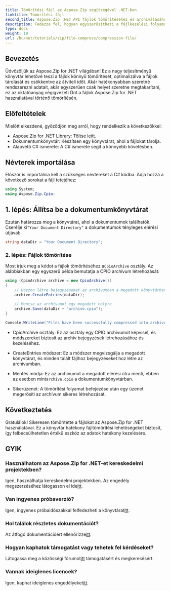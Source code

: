 ```yaml
---
title: Tömörítési fájl az Aspose.Zip segítségével .NET-ben
linktitle: Tömörítési fájl
second_title: Aspose.Zip .NET API fájlok tömörítéséhez és archiválásához
description: Fedezze fel, hogyan egyszerűsítheti a fájlkezelési folyamatot az Aspose.Zip for .NET segítségével. Ez a részletes útmutató végigvezeti a fájlok tömörítésének lépésein.
type: docs
weight: 10
url: /hu/net/tutorials/zip/file-compress/compression-file/
---
```

## Bevezetés

Üdvözöljük az Aspose.Zip for .NET világában! Ez a nagy teljesítményű könyvtár lehetővé teszi a fájlok könnyű tömörítését, optimalizálva a fájlok tárolását és csökkentve az átviteli időt. Akár hatékonyabban szeretné rendszerezni adatait, akár egyszerűen csak helyet szeretne megtakarítani, ez az oktatóanyag végigvezeti Önt a fájlok Aspose.Zip for .NET használatával történő tömörítésén.

## Előfeltételek

Mielőtt elkezdené, győződjön meg arról, hogy rendelkezik a következőkkel:

-  Aspose.Zip for .NET Library: Töltse le[itt](https://releases.aspose.com/zip/net/).
- Dokumentumkönyvtár: Készítsen egy könyvtárat, ahol a fájlokat tárolja.
- Alapvető C# ismerete: A C# ismerete segít a könnyebb követésben.

## Névterek importálása

Először is importálnia kell a szükséges névtereket a C# kódba. Adja hozzá a következő sorokat a fájl tetejéhez:

```csharp
using System;
using Aspose.Zip.Cpio;
```

## 1. lépés: Állítsa be a dokumentumkönyvtárat

 Ezután határozza meg a könyvtárat, ahol a dokumentumok találhatók. Cserélje ki`"Your Document Directory"` a dokumentumok tényleges elérési útjával:

```csharp
string dataDir = "Your Document Directory";
```

### 2. lépés: Fájlok tömörítése

 Most írjuk meg a kódot a fájlok tömörítéséhez a`CpioArchive` osztály. Az alábbiakban egy egyszerű példa bemutatja a CPIO archívum létrehozását:

```csharp
using (CpioArchive archive = new CpioArchive())
{
    // Hozzon létre bejegyzéseket az archívumban a megadott könyvtárban lévő fájlok alapján
    archive.CreateEntries(dataDir);
    
    // Mentse az archívumot egy megadott helyre
    archive.Save(dataDir + "archive.cpio");
}

Console.WriteLine("Files have been successfully compressed into archive.cpio!");
```

- CpioArchive osztály: Ez az osztály egy CPIO archívumot képvisel, és módszereket biztosít az archív bejegyzések létrehozásához és kezeléséhez.
  
- CreateEntries módszer: Ez a módszer megvizsgálja a megadott könyvtárat, és minden talált fájlhoz bejegyzéseket hoz létre az archívumban.
  
-  Mentés módja: Ez az archívumot a megadott elérési útra menti, ebben az esetben mint`archive.cpio` a dokumentumkönyvtárban.
  
- Sikerüzenet: A tömörítési folyamat befejezése után egy üzenet megerősíti az archívum sikeres létrehozását.

## Következtetés

Gratulálok! Sikeresen tömörítette a fájlokat az Aspose.Zip for .NET használatával. Ez a könyvtár hatékony fájltömörítési lehetőségeket biztosít, így felbecsülhetetlen értékű eszköz az adatok hatékony kezelésére.

## GYIK

### Használhatom az Aspose.Zip for .NET-et kereskedelmi projektekben?
 Igen, használhatja kereskedelmi projektekben. Az engedély megszerzéséhez látogasson el ide[itt](https://purchase.conholdate.com/buy).

### Van ingyenes próbaverzió?
 Igen, ingyenes próbaidőszakkal felfedezheti a könyvtárat[itt](https://releases.aspose.com/).

### Hol találok részletes dokumentációt?
 Az átfogó dokumentációért ellenőrizze[itt](https://reference.aspose.com/zip/net/).

### Hogyan kaphatok támogatást vagy tehetek fel kérdéseket?
 Látogassa meg a közösségi fórumot[itt](https://forum.aspose.com/c/zip/37) támogatásért és megkeresésért.

### Vannak ideiglenes licencek?
 Igen, kaphat ideiglenes engedélyeket[itt](https://purchase.conholdate.com/temporary-license/).